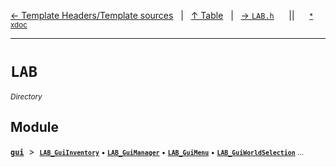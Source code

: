 [&#8592; Template Headers/Template sources](topic-template-headers.md)&nbsp;&nbsp;&nbsp;|&nbsp;&nbsp;&nbsp;[&#8593; Table](table.md)&nbsp;&nbsp;&nbsp;|&nbsp;&nbsp;&nbsp;[&#8594; `LAB.h`](LAB.h.md)&nbsp;&nbsp;&nbsp;&nbsp;&nbsp;&nbsp;||&nbsp;&nbsp;&nbsp;&nbsp;&nbsp;&nbsp;<small>[\* xdoc](../xdoc/LAB)</small>
***

# `LAB`
<small>*Directory*</small>  
## Module
**[`gui`](LAB--gui.md)**&nbsp; &gt;&nbsp; <small>**[`LAB_GuiInventory`](LAB--gui--lab_guiinventory.md)** &bull; **[`LAB_GuiManager`](LAB--gui--lab_guimanager.md)** &bull; **[`LAB_GuiMenu`](LAB--gui--lab_guimenu.md)** &bull; **[`LAB_GuiWorldSelection`](LAB--gui--lab_guiworldselection.md)** ...</small>  
